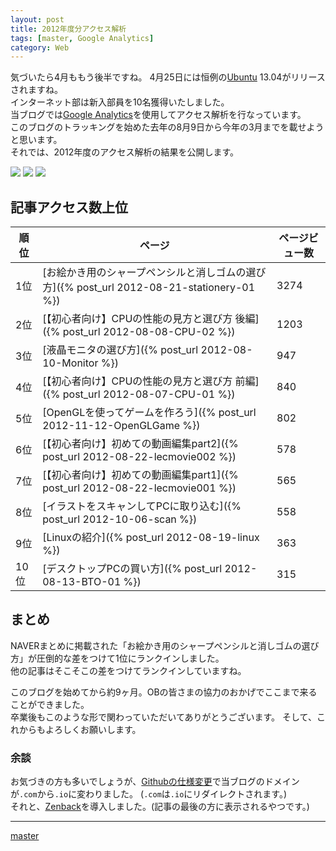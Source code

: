 ```yaml
---
layout: post
title: 2012年度分アクセス解析
tags: [master, Google Analytics]
category: Web
---
```


気づいたら4月ももう後半ですね。
4月25日には恒例の[Ubuntu](http://www.ubuntu.com/) 13.04がリリースされますね。  
インターネット部は新入部員を10名獲得いたしました。  
当ブログでは[Google Analytics](http://www.google.co.jp/intl/ja/analytics/)を使用してアクセス解析を行なっています。  
このブログのトラッキングを始めた去年の8月9日から今年の3月までを載せようと思います。  
それでは、2012年度のアクセス解析の結果を公開します。

[![](http://dl.dropboxusercontent.com/s/oux7jtgmzhdaaa0/01.png)](http://dl.dropboxusercontent.com/s/oux7jtgmzhdaaa0/01.png)
[![](http://dl.dropboxusercontent.com/s/jbsnlaygc7y5bnj/02.png)](http://dl.dropboxusercontent.com/s/jbsnlaygc7y5bnj/02.png)
[![](http://dl.dropboxusercontent.com/s/ti69lr0xcnpllip/03.png)](http://dl.dropboxusercontent.com/s/ti69lr0xcnpllip/03.png)

## 記事アクセス数上位
順位 | ページ                                                                                    | ページビュー数
---- | ----------------------------------------------------------------------------------------- | --------------
1位  | [お絵かき用のシャープペンシルと消しゴムの選び方]({% post_url 2012-08-21-stationery-01 %}) | 3274
2位  | [【初心者向け】CPUの性能の見方と選び方 後編]({% post_url 2012-08-08-CPU-02 %})            | 1203
3位  | [液晶モニタの選び方]({% post_url 2012-08-10-Monitor %})                                   | 947
4位  | [【初心者向け】CPUの性能の見方と選び方 前編]({% post_url 2012-08-07-CPU-01 %})            | 840
5位  | [OpenGLを使ってゲームを作ろう]({% post_url 2012-11-12-OpenGLGame %})                      | 802
6位  | [【初心者向け】初めての動画編集part2]({% post_url 2012-08-22-lecmovie002 %})              | 578
7位  | [【初心者向け】初めての動画編集part1]({% post_url 2012-08-22-lecmovie001 %})              | 565
8位  | [イラストをスキャンしてPCに取り込む]({% post_url 2012-10-06-scan %})                      | 558
9位  | [Linuxの紹介]({% post_url 2012-08-19-linux %})                                            | 363
10位 | [デスクトップPCの買い方]({% post_url 2012-08-13-BTO-01 %})                                | 315

## まとめ
NAVERまとめに掲載された「お絵かき用のシャープペンシルと消しゴムの選び方」が圧倒的な差をつけて1位にランクインしました。  
他の記事はそこそこの差をつけてランクインしていますね。

このブログを始めてから約9ヶ月。OBの皆さまの協力のおかげでここまで来ることができました。  
卒業後もこのような形で関わっていただいてありがとうございます。
そして、これからもよろしくお願いします。

### 余談
お気づきの方も多いでしょうが、[Githubの仕様変更](https://github.com/blog/1452-new-github-pages-domain-github-io)で当ブログのドメインが`.com`から`.io`に変わりました。
(`.com`は`.io`にリダイレクトされます。)  
それと、[Zenback](http://zenback.jp/)を導入しました。(記事の最後の方に表示されるやつです。)


---

[master](http://coderwall.com/crazymaster)

